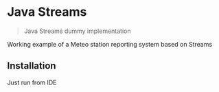 # Java Streams
> Java Streams dummy implementation

Working example of a Meteo station reporting system based on Streams

## Installation

Just run from IDE
